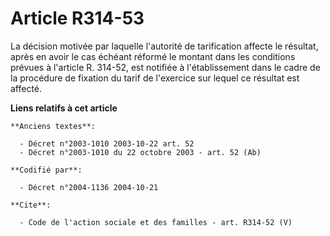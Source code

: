 # Article R314-53

La décision motivée par laquelle l'autorité de tarification affecte le résultat, après en avoir le cas échéant réformé le
montant dans les conditions prévues à l'article R. 314-52, est notifiée à l'établissement dans le cadre de la procédure de
fixation du tarif de l'exercice sur lequel ce résultat est affecté.

**Liens relatifs à cet article**

	**Anciens textes**:

	  - Décret n°2003-1010 2003-10-22 art. 52
	  - Décret n°2003-1010 du 22 octobre 2003 - art. 52 (Ab)

	**Codifié par**:

	  - Décret n°2004-1136 2004-10-21

	**Cite**:

	  - Code de l'action sociale et des familles - art. R314-52 (V)
